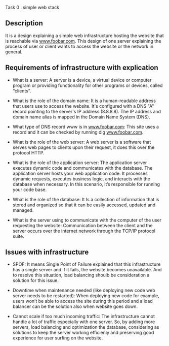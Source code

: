 Task 0 : simple web stack

## Description ##
It is a design explaining a simple web infrastructure hosting the website that is reachable via www.foobar.com.
This design of one server explaining the process of user or client wants to access the website or the network in general.

## Requirements of infrastructure with explication ##

* What is a server:
A server is a device, a virtual device or computer program or providing functionality for other programs or devices, called “clients”.

* What is the role of the domain name:
It is a human-readable address that users use to access the website. It's configured with a DNS "A" record pointing to the server's IP address (8.8.8.8).
The IP address and domain name alias is mapped in the Domain Name System (DNS).

* What type of DNS record www is in www.foobar.com:
This site uses a record and it can be checked by running dig www.foobar.com.

* What is the role of the web server:
A web server is a software that serves web pages to clients upon their request, it does this over the protocol HTTP.

* What is the role of the application server:
The application server executes dynamic code and communicates with the database.
The application server hosts your web application code. It processes dynamic requests, executes business logic, and interacts with the database when necessary. In this scenario, it’s responsible for running your code base.

* What is the role of the database:
It Is a collection of information that is stored and organized so that it can be easily accessed, updated and managed.

* What is the server using to communicate with the computer of the user requesting the website:
Communication between the client and the server occurs over the internet network through the TCP/IP protocol suite.

## Issues with infrastructure ##

* SPOF:
It means Single Point of Failure explained that this infrastructure has a single server and if it fails, the website becomes unavailable.
And to resolve this situation, load balancing shoulb be consideration a solution for this issue.

* Downtime when maintenance needed (like deploying new code web server needs to be restarted):
When deploying new code for example, users won’t be able to access the site during this period and a load balancer can be the solution also when website goes down.

* Cannot scale if too much incoming traffic:
The infrastructure cannot handle a lot of traffic especially with one server. So, by adding more servers, load balancing and optimization the database, considering as solutions to keep the server working efficienly and preserving good experience for user surfing on the website. 
